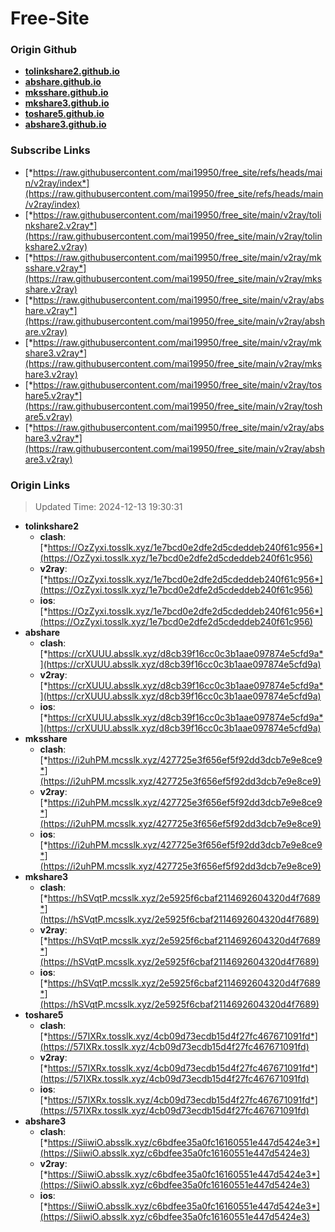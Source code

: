 # Free-Site

### Origin Github

- [**tolinkshare2.github.io**](https://github.com/tolinkshare2/tolinkshare2.github.io)
- [**abshare.github.io**](https://github.com/abshare/abshare.github.io)
- [**mksshare.github.io**](https://github.com/mksshare/mksshare.github.io)
- [**mkshare3.github.io**](https://github.com/mkshare3/mkshare3.github.io)
- [**toshare5.github.io**](https://github.com/toshare5/toshare5.github.io)
- [**abshare3.github.io**](https://github.com/abshare3/abshare3.github.io)

### Subscribe Links

- [*https://raw.githubusercontent.com/mai19950/free_site/refs/heads/main/v2ray/index*](https://raw.githubusercontent.com/mai19950/free_site/refs/heads/main/v2ray/index)
- [*https://raw.githubusercontent.com/mai19950/free_site/main/v2ray/tolinkshare2.v2ray*](https://raw.githubusercontent.com/mai19950/free_site/main/v2ray/tolinkshare2.v2ray)
- [*https://raw.githubusercontent.com/mai19950/free_site/main/v2ray/mksshare.v2ray*](https://raw.githubusercontent.com/mai19950/free_site/main/v2ray/mksshare.v2ray)
- [*https://raw.githubusercontent.com/mai19950/free_site/main/v2ray/abshare.v2ray*](https://raw.githubusercontent.com/mai19950/free_site/main/v2ray/abshare.v2ray)
- [*https://raw.githubusercontent.com/mai19950/free_site/main/v2ray/mkshare3.v2ray*](https://raw.githubusercontent.com/mai19950/free_site/main/v2ray/mkshare3.v2ray)
- [*https://raw.githubusercontent.com/mai19950/free_site/main/v2ray/toshare5.v2ray*](https://raw.githubusercontent.com/mai19950/free_site/main/v2ray/toshare5.v2ray)
- [*https://raw.githubusercontent.com/mai19950/free_site/main/v2ray/abshare3.v2ray*](https://raw.githubusercontent.com/mai19950/free_site/main/v2ray/abshare3.v2ray)

### Origin Links

> Updated Time: 2024-12-13 19:30:31

- **tolinkshare2**
  - **clash**: [*https://OzZyxi.tosslk.xyz/1e7bcd0e2dfe2d5cdeddeb240f61c956*](https://OzZyxi.tosslk.xyz/1e7bcd0e2dfe2d5cdeddeb240f61c956)
  - **v2ray**: [*https://OzZyxi.tosslk.xyz/1e7bcd0e2dfe2d5cdeddeb240f61c956*](https://OzZyxi.tosslk.xyz/1e7bcd0e2dfe2d5cdeddeb240f61c956)
  - **ios**: [*https://OzZyxi.tosslk.xyz/1e7bcd0e2dfe2d5cdeddeb240f61c956*](https://OzZyxi.tosslk.xyz/1e7bcd0e2dfe2d5cdeddeb240f61c956)
- **abshare**
  - **clash**: [*https://crXUUU.absslk.xyz/d8cb39f16cc0c3b1aae097874e5cfd9a*](https://crXUUU.absslk.xyz/d8cb39f16cc0c3b1aae097874e5cfd9a)
  - **v2ray**: [*https://crXUUU.absslk.xyz/d8cb39f16cc0c3b1aae097874e5cfd9a*](https://crXUUU.absslk.xyz/d8cb39f16cc0c3b1aae097874e5cfd9a)
  - **ios**: [*https://crXUUU.absslk.xyz/d8cb39f16cc0c3b1aae097874e5cfd9a*](https://crXUUU.absslk.xyz/d8cb39f16cc0c3b1aae097874e5cfd9a)
- **mksshare**
  - **clash**: [*https://i2uhPM.mcsslk.xyz/427725e3f656ef5f92dd3dcb7e9e8ce9*](https://i2uhPM.mcsslk.xyz/427725e3f656ef5f92dd3dcb7e9e8ce9)
  - **v2ray**: [*https://i2uhPM.mcsslk.xyz/427725e3f656ef5f92dd3dcb7e9e8ce9*](https://i2uhPM.mcsslk.xyz/427725e3f656ef5f92dd3dcb7e9e8ce9)
  - **ios**: [*https://i2uhPM.mcsslk.xyz/427725e3f656ef5f92dd3dcb7e9e8ce9*](https://i2uhPM.mcsslk.xyz/427725e3f656ef5f92dd3dcb7e9e8ce9)
- **mkshare3**
  - **clash**: [*https://hSVqtP.mcsslk.xyz/2e5925f6cbaf2114692604320d4f7689*](https://hSVqtP.mcsslk.xyz/2e5925f6cbaf2114692604320d4f7689)
  - **v2ray**: [*https://hSVqtP.mcsslk.xyz/2e5925f6cbaf2114692604320d4f7689*](https://hSVqtP.mcsslk.xyz/2e5925f6cbaf2114692604320d4f7689)
  - **ios**: [*https://hSVqtP.mcsslk.xyz/2e5925f6cbaf2114692604320d4f7689*](https://hSVqtP.mcsslk.xyz/2e5925f6cbaf2114692604320d4f7689)
- **toshare5**
  - **clash**: [*https://57IXRx.tosslk.xyz/4cb09d73ecdb15d4f27fc467671091fd*](https://57IXRx.tosslk.xyz/4cb09d73ecdb15d4f27fc467671091fd)
  - **v2ray**: [*https://57IXRx.tosslk.xyz/4cb09d73ecdb15d4f27fc467671091fd*](https://57IXRx.tosslk.xyz/4cb09d73ecdb15d4f27fc467671091fd)
  - **ios**: [*https://57IXRx.tosslk.xyz/4cb09d73ecdb15d4f27fc467671091fd*](https://57IXRx.tosslk.xyz/4cb09d73ecdb15d4f27fc467671091fd)
- **abshare3**
  - **clash**: [*https://SiiwiO.absslk.xyz/c6bdfee35a0fc16160551e447d5424e3*](https://SiiwiO.absslk.xyz/c6bdfee35a0fc16160551e447d5424e3)
  - **v2ray**: [*https://SiiwiO.absslk.xyz/c6bdfee35a0fc16160551e447d5424e3*](https://SiiwiO.absslk.xyz/c6bdfee35a0fc16160551e447d5424e3)
  - **ios**: [*https://SiiwiO.absslk.xyz/c6bdfee35a0fc16160551e447d5424e3*](https://SiiwiO.absslk.xyz/c6bdfee35a0fc16160551e447d5424e3)
